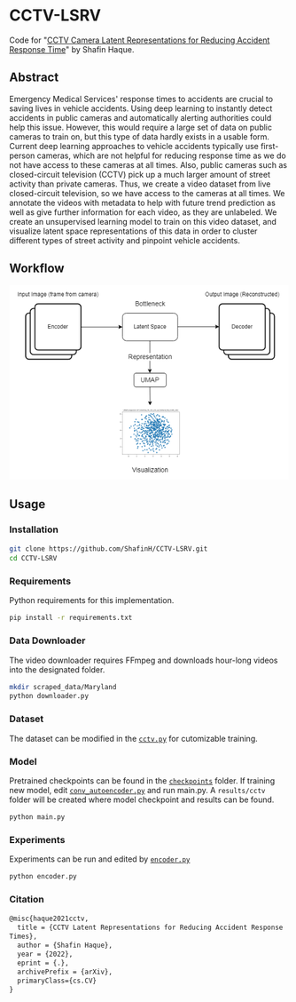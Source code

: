# CCTV-LSRV
Code for "[CCTV Camera Latent Representations for Reducing Accident Response Time](https://arxiv.org/abs/)" by Shafin Haque.

## Abstract
Emergency Medical Services' response times to accidents are crucial to saving lives in vehicle accidents. Using deep learning to instantly detect accidents in public cameras and automatically alerting authorities could help this issue. However, this would require a large set of data on public cameras to train on, but this type of data hardly exists in a usable form. Current deep learning approaches to vehicle accidents typically use first-person cameras, which are not helpful for reducing response time as we do not have access to these cameras at all times. Also, public cameras such as closed-circuit television (CCTV) pick up a much larger amount of street activity than private cameras. Thus, we create a video dataset from live closed-circuit television, so we have access to the cameras at all times. We annotate the videos with metadata to help with future trend prediction as well as give further information for each video, as they are unlabeled. We create an unsupervised learning model to train on this video dataset, and visualize latent space representations of this data in order to cluster different types of street activity and pinpoint vehicle accidents.

## Workflow

![Workflow.png](https://github.com/ShafinH/CCTV-LSRV/blob/main/workflow.png)

## Usage
### Installation
```bash
git clone https://github.com/ShafinH/CCTV-LSRV.git
cd CCTV-LSRV
```

### Requirements
Python requirements for this implementation.
```bash
pip install -r requirements.txt
```

### Data Downloader
The video downloader requires FFmpeg and downloads hour-long videos into the designated folder.
```bash
mkdir scraped_data/Maryland
python downloader.py
```

### Dataset
The dataset can be modified in the [```cctv.py```](https://github.com/ShafinH/CCTV-LSRV/blob/main/cctv_learning/datasets/cctv.py) for cutomizable training.

### Model
Pretrained checkpoints can be found in the [```checkpoints```](https://github.com/ShafinH/CCTV-LSRV/tree/main/checkpoints) folder. 
If training new model, edit [```conv_autoencoder.py```](https://github.com/ShafinH/cctv-learning/blob/main/CCTV-LSRV/models/conv_autoencoder.py) and run main.py. A 
```results/cctv``` folder will be created where model checkpoint and results can be found.
```bash
python main.py
```

### Experiments
Experiments can be run and edited by [```encoder.py```](https://github.com/ShafinH/CCTV-LSRV/blob/main/encoder.py)
```bash
python encoder.py
```
### Citation
```
@misc{haque2021cctv,
  title = {CCTV Latent Representations for Reducing Accident Response Times},
  author = {Shafin Haque},
  year = {2022},
  eprint = {.},
  archivePrefix = {arXiv},
  primaryClass={cs.CV}
}
```
